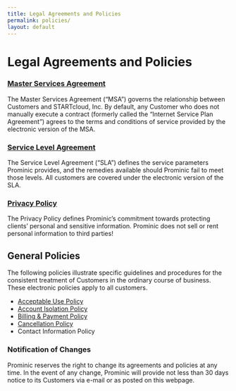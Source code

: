 ```yaml
---
title: Legal Agreements and Policies
permalink: policies/
layout: default
---
```

Legal Agreements and Policies
===

### [Master Services Agreement](/msa/)

The Master Services Agreement (“MSA”) governs the relationship between Customers and STARTcloud, Inc. By default, any Customer who does not manually execute a contract (formerly called the “Internet Service Plan Agreement”) agrees to the terms and conditions of service provided by the electronic version of the MSA.

 
### [Service Level Agreement](/sla/)

The Service Level Agreement (“SLA”) defines the service parameters Prominic provides, and the remedies available should Prominic fail to meet those levels. All customers are covered under the electronic version of the SLA.

 
### [Privacy Policy](/privacy-policy/)

The Privacy Policy defines Prominic’s commitment towards protecting clients’ personal and sensitive information. Prominic does not sell or rent personal information to third parties!

 
General Policies
---

The following policies illustrate specific guidelines and procedures for the consistent treatment of Customers in the ordinary course of business. These electronic policies apply to all customers.

- [Acceptable Use Policy](/acceptable-use-policy/)
- [Account Isolation Policy](/account-isolation-policy/)
- [Billing & Payment Policy](/billing-payment-policy/)
- [Cancellation Policy](/cancellation-policy/)
- Contact Information Policy

 
### Notification of Changes

Prominic reserves the right to change its agreements and policies at any time. In the event of any change, Prominic will provide not less than 30 days notice to its Customers via e-mail or as posted on this webpage.
